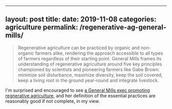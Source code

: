 ---
layout: post
title:
date: 2019-11-08
categories: agriculture
permalink: /regenerative-ag-general-mills/
----

> Regenerative agriculture can be practiced by organic and non-organic farmers alike, rendering the approach accessible to all types of farmers regardless of their starting point. General Mills frames its understanding of regenerative agriculture around five key principles championed by scientists and pioneering farmers like Gabe Brown: minimize soil disturbance, maximize diversity, keep the soil covered, keep a living root in the ground year-round and integrate livestock.

I'm surprised and encouraged to see [a General Mills exec promoting regnerative agriculture](https://www.fooddive.com/news/how-regenerative-agriculture-and-organic-farming-helps-the-earth/565970/), and her definition of the essential practices are reasonably good if not complete, in my view. 
